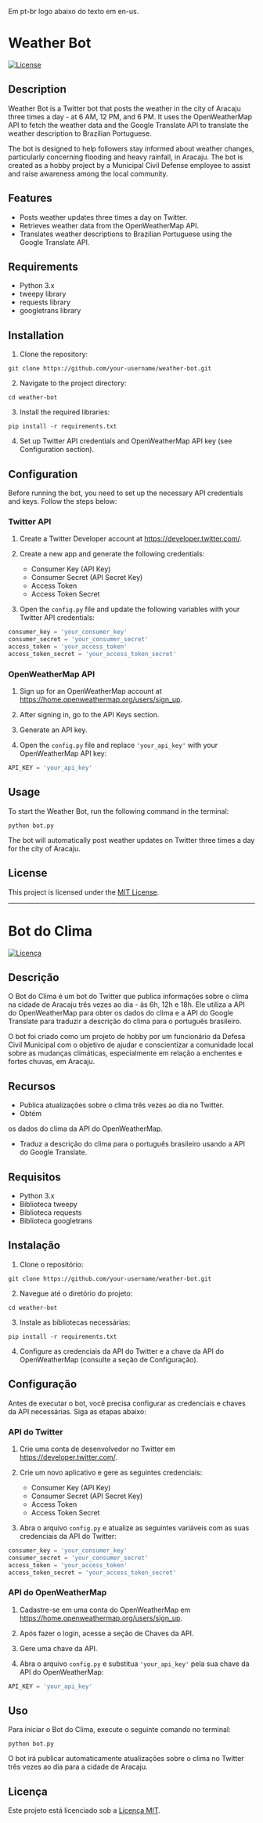 Em pt-br logo abaixo do texto em en-us.
# Weather Bot

[![License](https://img.shields.io/badge/license-MIT-blue.svg)](LICENSE)

## Description

Weather Bot is a Twitter bot that posts the weather in the city of Aracaju three times a day - at 6 AM, 12 PM, and 6 PM. It uses the OpenWeatherMap API to fetch the weather data and the Google Translate API to translate the weather description to Brazilian Portuguese.

The bot is designed to help followers stay informed about weather changes, particularly concerning flooding and heavy rainfall, in Aracaju. The bot is created as a hobby project by a Municipal Civil Defense employee to assist and raise awareness among the local community.

## Features

- Posts weather updates three times a day on Twitter.
- Retrieves weather data from the OpenWeatherMap API.
- Translates weather descriptions to Brazilian Portuguese using the Google Translate API.

## Requirements

- Python 3.x
- tweepy library
- requests library
- googletrans library

## Installation

1. Clone the repository:

```
git clone https://github.com/your-username/weather-bot.git
```

2. Navigate to the project directory:

```
cd weather-bot
```

3. Install the required libraries:

```
pip install -r requirements.txt
```

4. Set up Twitter API credentials and OpenWeatherMap API key (see Configuration section).

## Configuration

Before running the bot, you need to set up the necessary API credentials and keys. Follow the steps below:

### Twitter API

1. Create a Twitter Developer account at https://developer.twitter.com/.

2. Create a new app and generate the following credentials:
   - Consumer Key (API Key)
   - Consumer Secret (API Secret Key)
   - Access Token
   - Access Token Secret

3. Open the `config.py` file and update the following variables with your Twitter API credentials:

```python
consumer_key = 'your_consumer_key'
consumer_secret = 'your_consumer_secret'
access_token = 'your_access_token'
access_token_secret = 'your_access_token_secret'
```

### OpenWeatherMap API

1. Sign up for an OpenWeatherMap account at https://home.openweathermap.org/users/sign_up.

2. After signing in, go to the API Keys section.

3. Generate an API key.

4. Open the `config.py` file and replace `'your_api_key'` with your OpenWeatherMap API key:

```python
API_KEY = 'your_api_key'
```

## Usage

To start the Weather Bot, run the following command in the terminal:

```
python bot.py
```

The bot will automatically post weather updates on Twitter three times a day for the city of Aracaju.

## License

This project is licensed under the [MIT License](LICENSE).

---

# Bot do Clima

[![Licença](https://img.shields.io/badge/licença-MIT-blue.svg)](LICENSE_PT)

## Descrição

O Bot do Clima é um bot do Twitter que publica informações sobre o clima na cidade de Aracaju três vezes ao dia - às 6h, 12h e 18h. Ele utiliza a API do OpenWeatherMap para obter os dados do clima e a API do Google Translate para traduzir a descrição do clima para o português brasileiro.

O bot foi criado como um projeto de hobby por um funcionário da Defesa Civil Municipal com o objetivo de ajudar e conscientizar a comunidade local sobre as mudanças climáticas, especialmente em relação a enchentes e fortes chuvas, em Aracaju.

## Recursos

- Publica atualizações sobre o clima três vezes ao dia no Twitter.
- Obtém

 os dados do clima da API do OpenWeatherMap.
- Traduz a descrição do clima para o português brasileiro usando a API do Google Translate.

## Requisitos

- Python 3.x
- Biblioteca tweepy
- Biblioteca requests
- Biblioteca googletrans

## Instalação

1. Clone o repositório:

```
git clone https://github.com/your-username/weather-bot.git
```

2. Navegue até o diretório do projeto:

```
cd weather-bot
```

3. Instale as bibliotecas necessárias:

```
pip install -r requirements.txt
```

4. Configure as credenciais da API do Twitter e a chave da API do OpenWeatherMap (consulte a seção de Configuração).

## Configuração

Antes de executar o bot, você precisa configurar as credenciais e chaves da API necessárias. Siga as etapas abaixo:

### API do Twitter

1. Crie uma conta de desenvolvedor no Twitter em https://developer.twitter.com/.

2. Crie um novo aplicativo e gere as seguintes credenciais:
   - Consumer Key (API Key)
   - Consumer Secret (API Secret Key)
   - Access Token
   - Access Token Secret

3. Abra o arquivo `config.py` e atualize as seguintes variáveis com as suas credenciais da API do Twitter:

```python
consumer_key = 'your_consumer_key'
consumer_secret = 'your_consumer_secret'
access_token = 'your_access_token'
access_token_secret = 'your_access_token_secret'
```

### API do OpenWeatherMap

1. Cadastre-se em uma conta do OpenWeatherMap em https://home.openweathermap.org/users/sign_up.

2. Após fazer o login, acesse a seção de Chaves da API.

3. Gere uma chave da API.

4. Abra o arquivo `config.py` e substitua `'your_api_key'` pela sua chave da API do OpenWeatherMap:

```python
API_KEY = 'your_api_key'
```

## Uso

Para iniciar o Bot do Clima, execute o seguinte comando no terminal:

```
python bot.py
```

O bot irá publicar automaticamente atualizações sobre o clima no Twitter três vezes ao dia para a cidade de Aracaju.

## Licença

Este projeto está licenciado sob a [Licença MIT](LICENSE_PT).